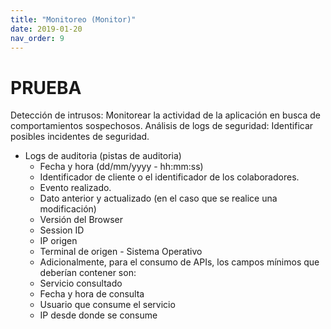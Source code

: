 ```yaml
---
title: "Monitoreo (Monitor)"
date: 2019-01-20
nav_order: 9
---
```


# PRUEBA
Detección de intrusos: Monitorear la actividad de la aplicación en busca de comportamientos sospechosos.
Análisis de logs de seguridad: Identificar posibles incidentes de seguridad.

-	Logs de auditoria (pistas de auditoria)
    -	Fecha y hora (dd/mm/yyyy - hh:mm:ss)
    -	Identificador de cliente o el identificador de los colaboradores.
    -	Evento realizado.
    -	Dato anterior y actualizado (en el caso que se realice una modificación)
    -	Versión del Browser 
    -	Session ID 
    -	IP origen 
    -	Terminal de origen - Sistema Operativo
    -	Adicionalmente, para el consumo de APIs, los campos mínimos que deberían contener son:  
    -	Servicio consultado
    -	Fecha y hora de consulta
    -	Usuario que consume el servicio
    -	IP desde donde se consume
    